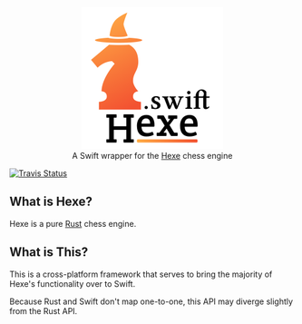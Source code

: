 <p align="center">
    <a href="https://github.com/hexe-rs/Hexe.swift/">
    <img src="https://raw.githubusercontent.com/hexe-rs/Hexe/assets/Icon/Swift/Icon.png" alt="Hexe" width="250">
    </a>
    <br>
    A Swift wrapper for the <a href="https://github.com/hexe-rs/Hexe">Hexe</a> chess engine
</p>

[![Travis Status][travis-badge]][travis]

## What is Hexe?

Hexe is a pure [Rust] chess engine.

## What is This?

This is a cross-platform framework that serves to bring the majority of Hexe's functionality over to Swift.

Because Rust and Swift don't map one-to-one, this API may diverge slightly from the Rust API.

[Rust]: https://www.rust-lang.org/

[travis]:       https://travis-ci.org/hexe-rs/Hexe.swift
[travis-badge]: https://travis-ci.org/hexe-rs/Hexe.swift.svg?branch=master
